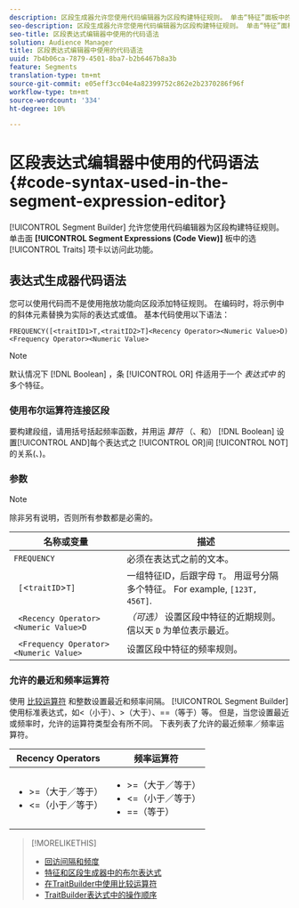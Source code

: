```yaml
---
description: 区段生成器允许您使用代码编辑器为区段构建特征规则。 单击“特征”面板中的区段表达式(代码视图)选项卡以访问此功能。
seo-description: 区段生成器允许您使用代码编辑器为区段构建特征规则。 单击“特征”面板中的区段表达式(代码视图)选项卡以访问此功能。
seo-title: 区段表达式编辑器中使用的代码语法
solution: Audience Manager
title: 区段表达式编辑器中使用的代码语法
uuid: 7b4b06ca-7879-4501-8ba7-b2b6467b8a3b
feature: Segments
translation-type: tm+mt
source-git-commit: e05eff3cc04e4a82399752c862e2b2370286f96f
workflow-type: tm+mt
source-wordcount: '334'
ht-degree: 10%

---
```



# 区段表达式编辑器中使用的代码语法 {#code-syntax-used-in-the-segment-expression-editor}

[!UICONTROL Segment Builder] 允许您使用代码编辑器为区段构建特征规则。 单击面 **[!UICONTROL Segment Expressions (Code View)]** 板中的选 [!UICONTROL Traits] 项卡以访问此功能。

## 表达式生成器代码语法

您可以使用代码而不是使用拖放功能向区段添加特征规则。 在编码时，将示例中的斜体元素替换为实际的表达式或值。 基本代码使用以下语法：

```
FREQUENCY([<traitID1>T,<traitID2>T]<Recency Operator><Numeric Value>D)
<Frequency Operator><Numeric Value>
```

>[!NOTE]
>
>默认情况下 [!DNL Boolean] ，条 [!UICONTROL OR] 件适用于一个 *表达式中* 的多个特征。

### 使用布尔运算符连接区段

要构建段组，请用括号括起频率函数，并用运 *算符* （、和） [!DNL Boolean] 设置[!UICONTROL AND]每个表达式之 [!UICONTROL OR]间 [!UICONTROL NOT]的关系(、)。

### 参数

>[!NOTE]
>
>除非另有说明，否则所有参数都是必需的。

| 名称或变量 | 描述 |
|---|---|
| `FREQUENCY` | 必须在表达式之前的文本。 |
| ` [`&lt;`traitID`>`T]` | 一组特征ID，后跟字母 `T`。 用逗号分隔多个特征。 For example, `[123T, 456T]`. |
| ` <Recency Operator><Numeric Value>D` | *（可选）* 设置区段中特征的近期规则。 信以天 `D` 为单位表示最近。 |
| ` <Frequency Operator><Numeric Value>` | 设置区段中特征的频率规则。 |

### 允许的最近和频率运算符

使用 [比较运算符](../../features/segments/recency-and-frequency.md) 和整数设置最近和频率间隔。 [!UICONTROL Segment Builder] 使用标准表达式，如&lt;（小于）、>（大于）、==（等于）等。 但是，当您设置最近或频率时，允许的运算符类型会有所不同。 下表列表了允许的最近频率／频率运算符。

<table id="table_2F92617CB472442BA5639E24DB4E43D3"> 
 <thead> 
  <tr> 
   <th colname="col1" class="entry"> Recency Operators </th> 
   <th colname="col2" class="entry"> 频率运算符 </th> 
  </tr> 
 </thead>
 <tbody> 
  <tr> 
   <td colname="col1"> 
    <ul id="ul_66D11A34097648A997BA5C6CCC38503A"> 
     <li id="li_EA0B607E58834E62B427C0B7626C2BD1">&gt;=（大于／等于） </li> 
     <li id="li_CFE3D2DBEF424093A0497A70324D5B31">&lt;=（小于／等于） </li> 
    </ul> </td> 
   <td colname="col2"> 
    <ul id="ul_A5A38BCD71B844F0B5FB28256069F87E"> 
     <li id="li_EA17C353214E4C2EA2B70169C94A2E53">&gt;=（大于／等于） </li> 
     <li id="li_87CE5CCC6B44446BB2FD0AAD47712368">&lt;=（小于／等于） </li> 
     <li id="li_7E922AEF3A524E78A18A9F6ECBF7460B">==（等于） </li> 
    </ul> </td> 
  </tr> 
 </tbody> 
</table>

>[!MORELIKETHIS]
>
>* [回访间隔和频度](../../features/segments/recency-and-frequency.md)
>* [特征和区段生成器中的布尔表达式](../../reference/boolean-expressions-tsb.md)
>* [在TraitBuilder中使用比较运算符](../../features/traits/trait-comparison-operators.md)
>* [TraitBuilder表达式中的操作顺序](../../features/traits/trait-operator-precedence.md)

